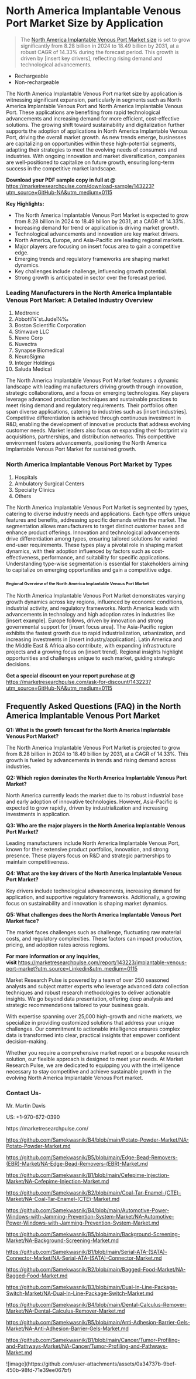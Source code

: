 <h1>North America Implantable Venous Port Market&nbsp;Size by Application</h1><blockquote><p>The <a href="https://marketresearchpulse.com/download-sample/143223?utm_source=GitHub-NA&amp;utm_medium=0115">North America Implantable Venous Port Market size</a> is set to grow significantly from 8.28 billion in 2024 to 18.49 billion by 2031, at a robust CAGR of 14.33% during the forecast period. This growth is driven by [insert key drivers], reflecting rising demand and technological advancements.</p></blockquote><ul><li>Rechargeable<li> Non-rechargeable</li></ul><p>The North America Implantable Venous Port market size by application is witnessing significant expansion, particularly in segments such as North America Implantable Venous Port and North America Implantable Venous Port. These applications are benefiting from rapid technological advancements and increasing demand for more efficient, cost-effective solutions. The growing shift toward sustainability and digitalization further supports the adoption of applications in North America Implantable Venous Port, driving the overall market growth. As new trends emerge, businesses are capitalizing on opportunities within these high-potential segments, adapting their strategies to meet the evolving needs of consumers and industries. With ongoing innovation and market diversification, companies are well-positioned to capitalize on future growth, ensuring long-term success in the competitive market landscape.</p><p><strong>Download your PDF sample copy in full at @ </strong><a href="https://marketresearchpulse.com/download-sample/143223?utm_source=GitHub-NA&amp;utm_medium=0115">https://marketresearchpulse.com/download-sample/143223?utm_source=GitHub-NA&amp;utm_medium=0115</a></p><p><strong>Key Highlights: </strong></p><ul><li>The North America Implantable Venous Port Market is expected to grow from 8.28 billion in 2024 to 18.49 billion by 2031, at a CAGR of 14.33%.</li><li>Increasing demand for trend or application is driving market growth.</li><li>Technological advancements and innovation are key market drivers.</li><li>North America, Europe, and Asia-Pacific are leading regional markets.</li><li>Major players are focusing on insert focus area to gain a competitive edge.</li><li>Emerging trends and regulatory frameworks are shaping market dynamics.</li><li>Key challenges include challenge, influencing growth potential.</li><li>Strong growth is anticipated in sector over the forecast period.</li></ul><h3>Leading Manufacturers in the North America Implantable Venous Port Market: A Detailed Industry Overview</h3><ol><li>Medtronic</li><li>Abbottï¼ˆst.Judeï¼‰</li><li>Boston Scientific Corporation</li><li>Stimwave LLC</li><li>Nevro Corp</li><li>Nuvectra</li><li>Synapse Biomedical</li><li>NeuroSigma</li><li>Integer Holdings</li><li>Saluda Medical</li></ol><div class="flex max-w-full flex-col flex-grow"><div class="min-h-8 text-message flex w-full flex-col items-end gap-2 whitespace-normal break-words [.text-message+&amp;]:mt-5" dir="auto" data-message-author-role="assistant" data-message-id="fd8432e4-4910-450d-b182-61b7bfb0a01f" data-message-model-slug="gpt-4o"><div class="flex w-full flex-col gap-1 empty:hidden first:pt-[3px]"><div class="markdown prose w-full break-words dark:prose-invert light"><p>The North America Implantable Venous Port Market features a dynamic landscape with leading manufacturers driving growth through innovation, strategic collaborations, and a focus on emerging technologies. Key players leverage advanced production techniques and sustainable practices to meet rising demand and regulatory requirements. Their portfolios often span diverse applications, catering to industries such as [insert industries]. Competitive differentiation is achieved through continuous investment in R&amp;D, enabling the development of innovative products that address evolving customer needs. Market leaders also focus on expanding their footprint via acquisitions, partnerships, and distribution networks. This competitive environment fosters advancements, positioning the North America Implantable Venous Port Market for sustained growth.</p></div></div></div></div><h3>North America Implantable Venous Port Market by Types</h3><ol><li>Hospitals<li> Ambulatory Surgical Centers<li> Specialty Clinics<li> Others</li></ol><div class="flex max-w-full flex-col flex-grow"><div class="min-h-8 text-message flex w-full flex-col items-end gap-2 whitespace-normal break-words [.text-message+&amp;]:mt-5" dir="auto" data-message-author-role="assistant" data-message-id="084470be-0bb7-4664-bddf-5156b4f41249" data-message-model-slug="gpt-4o-mini"><div class="flex w-full flex-col gap-1 empty:hidden first:pt-[3px]"><div class="markdown prose w-full break-words dark:prose-invert light"><p>The North America Implantable Venous Port Market is segmented by types, catering to diverse industry needs and applications. Each type offers unique features and benefits, addressing specific demands within the market. The segmentation allows manufacturers to target distinct customer bases and enhance product offerings. Innovation and technological advancements drive differentiation among types, ensuring tailored solutions for varied end-user requirements. These types play a pivotal role in shaping market dynamics, with their adoption influenced by factors such as cost-effectiveness, performance, and suitability for specific applications. Understanding type-wise segmentation is essential for stakeholders aiming to capitalize on emerging opportunities and gain a competitive edge.</p></div></div></div></div><h3><span style="font-size: 11px;">Regional Overview of the North America Implantable Venous Port Market</span></h3><div class="flex max-w-full flex-col flex-grow"><div class="min-h-8 text-message flex w-full flex-col items-end gap-2 whitespace-normal break-words [.text-message+&amp;]:mt-5" dir="auto" data-message-author-role="assistant" data-message-id="e9038762-ce64-4e30-91c9-9bd413514231" data-message-model-slug="gpt-4o-mini"><div class="flex w-full flex-col gap-1 empty:hidden first:pt-[3px]"><div class="markdown prose w-full break-words dark:prose-invert light"><p>The North America Implantable Venous Port Market demonstrates varying growth dynamics across key regions, influenced by economic conditions, industrial activity, and regulatory frameworks. North America leads with advancements in technology and high adoption rates in industries like [insert example]. Europe follows, driven by innovation and strong governmental support for [insert focus area]. The Asia-Pacific region exhibits the fastest growth due to rapid industrialization, urbanization, and increasing investments in [insert industry/application]. Latin America and the Middle East &amp; Africa also contribute, with expanding infrastructure projects and a growing focus on [insert trend]. Regional insights highlight opportunities and challenges unique to each market, guiding strategic decisions.</p></div></div></div></div><p><strong>Get a special discount on your report purchase at @ </strong><a href="https://marketresearchpulse.com/ask-for-discount/143223?utm_source=GitHub-NA&amp;utm_medium=0115">https://marketresearchpulse.com/ask-for-discount/143223?utm_source=GitHub-NA&amp;utm_medium=0115</a></p><h2>Frequently Asked Questions (FAQ) in the North America Implantable Venous Port Market</h2><p><strong>Q1: What is the growth forecast for the North America Implantable Venous Port Market?</strong></p><p>The North America Implantable Venous Port Market is projected to grow from 8.28 billion in 2024 to 18.49 billion by 2031, at a CAGR of 14.33%. This growth is fueled by advancements in trends and rising demand across industries.</p><p><strong>Q2: Which region dominates the North America Implantable Venous Port Market?</strong></p><p>North America currently leads the market due to its robust industrial base and early adoption of innovative technologies. However, Asia-Pacific is expected to grow rapidly, driven by industrialization and increasing investments in application.</p><p><strong>Q3: Who are the major players in the North America Implantable Venous Port Market?</strong></p><p>Leading manufacturers include North America Implantable Venous Port, known for their extensive product portfolios, innovation, and strong presence. These players focus on R&amp;D and strategic partnerships to maintain competitiveness.</p><p><strong>Q4: What are the key drivers of the North America Implantable Venous Port Market?</strong></p><p>Key drivers include technological advancements, increasing demand for application, and supportive regulatory frameworks. Additionally, a growing focus on sustainability and innovation is shaping market dynamics.</p><p><strong>Q5: What challenges does the North America Implantable Venous Port Market face?</strong></p><p>The market faces challenges such as challenge, fluctuating raw material costs, and regulatory complexities. These factors can impact production, pricing, and adoption rates across regions.</p><p><strong>For more information or any inquiries, visit&nbsp;</strong><a href="https://marketresearchpulse.com/report/143223/implantable-venous-port-market?utm_source=Linkedin&utm_medium=0115">https://marketresearchpulse.com/report/143223/implantable-venous-port-market?utm_source=Linkedin&utm_medium=0115</a></p><p>Market Research Pulse is powered by a team of over 250 seasoned analysts and subject matter experts who leverage advanced data collection techniques and robust research methodologies to deliver actionable insights. We go beyond data presentation, offering deep analysis and strategic recommendations tailored to your business goals.</p><p>With expertise spanning over 25,000 high-growth and niche markets, we specialize in providing customized solutions that address your unique challenges. Our commitment to actionable intelligence ensures complex data is transformed into clear, practical insights that empower confident decision-making.</p><p>Whether you require a comprehensive market report or a bespoke research solution, our flexible approach is designed to meet your needs. At Market Research Pulse, we are dedicated to equipping you with the intelligence necessary to stay competitive and achieve sustainable growth in the evolving North America Implantable Venous Port market.</p><h3><strong>Contact Us-</strong></h3><p>Mr. Martin Davis</p><p>US: +1-970-672-0390</p><p>https://marketresearchpulse.com/</p><p><a href="https://github.com/Samekwasnik/B4/blob/main/Potato-Powder-Market/NA-Potato-Powder-Market.md">https://github.com/Samekwasnik/B4/blob/main/Potato-Powder-Market/NA-Potato-Powder-Market.md</a></p><p><a href="https://github.com/Samekwasnik/B5/blob/main/Edge-Bead-Removers-(EBR)-Market/NA-Edge-Bead-Removers-(EBR)-Market.md">https://github.com/Samekwasnik/B5/blob/main/Edge-Bead-Removers-(EBR)-Market/NA-Edge-Bead-Removers-(EBR)-Market.md</a></p><p><a href="https://github.com/Samekwasnik/B1/blob/main/Cefepime-Injection-Market/NA-Cefepime-Injection-Market.md">https://github.com/Samekwasnik/B1/blob/main/Cefepime-Injection-Market/NA-Cefepime-Injection-Market.md</a></p><p><a href="https://github.com/Samekwasnik/B2/blob/main/Coal-Tar-Enamel-(CTE)-Market/NA-Coal-Tar-Enamel-(CTE)-Market.md">https://github.com/Samekwasnik/B2/blob/main/Coal-Tar-Enamel-(CTE)-Market/NA-Coal-Tar-Enamel-(CTE)-Market.md</a></p><p><a href="https://github.com/Samekwasnik/B4/blob/main/Automotive-Power-Windows-with-Jamming-Prevention-System-Market/NA-Automotive-Power-Windows-with-Jamming-Prevention-System-Market.md">https://github.com/Samekwasnik/B4/blob/main/Automotive-Power-Windows-with-Jamming-Prevention-System-Market/NA-Automotive-Power-Windows-with-Jamming-Prevention-System-Market.md</a></p><p><a href="https://github.com/Samekwasnik/B5/blob/main/Background-Screening-Market/NA-Background-Screening-Market.md">https://github.com/Samekwasnik/B5/blob/main/Background-Screening-Market/NA-Background-Screening-Market.md</a></p><p><a href="https://github.com/Samekwasnik/B1/blob/main/Serial-ATA-(SATA)-Connector-Market/NA-Serial-ATA-(SATA)-Connector-Market.md">https://github.com/Samekwasnik/B1/blob/main/Serial-ATA-(SATA)-Connector-Market/NA-Serial-ATA-(SATA)-Connector-Market.md</a></p><p><a href="https://github.com/Samekwasnik/B2/blob/main/Bagged-Food-Market/NA-Bagged-Food-Market.md">https://github.com/Samekwasnik/B2/blob/main/Bagged-Food-Market/NA-Bagged-Food-Market.md</a></p><p><a href="https://github.com/Samekwasnik/B3/blob/main/Dual-In-Line-Package-Switch-Market/NA-Dual-In-Line-Package-Switch-Market.md">https://github.com/Samekwasnik/B3/blob/main/Dual-In-Line-Package-Switch-Market/NA-Dual-In-Line-Package-Switch-Market.md</a></p><p><a href="https://github.com/Samekwasnik/B4/blob/main/Dental-Calculus-Remover-Market/NA-Dental-Calculus-Remover-Market.md">https://github.com/Samekwasnik/B4/blob/main/Dental-Calculus-Remover-Market/NA-Dental-Calculus-Remover-Market.md</a></p><p><a href="https://github.com/Samekwasnik/B5/blob/main/Anti-Adhesion-Barrier-Gels-Market/NA-Anti-Adhesion-Barrier-Gels-Market.md">https://github.com/Samekwasnik/B5/blob/main/Anti-Adhesion-Barrier-Gels-Market/NA-Anti-Adhesion-Barrier-Gels-Market.md</a></p><p><a href="https://github.com/Samekwasnik/B1/blob/main/Cancer/Tumor-Profiling-and-Pathways-Market/NA-Cancer/Tumor-Profiling-and-Pathways-Market.md">https://github.com/Samekwasnik/B1/blob/main/Cancer/Tumor-Profiling-and-Pathways-Market/NA-Cancer/Tumor-Profiling-and-Pathways-Market.md</a></p>
![image](https://github.com/user-attachments/assets/0a34737b-9bef-450b-98fd-71e39ee067bf)
